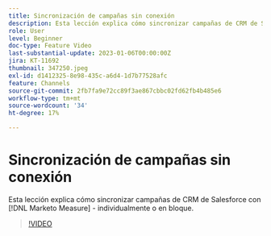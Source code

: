```yaml
---
title: Sincronización de campañas sin conexión
description: Esta lección explica cómo sincronizar campañas de CRM de Salesforce con [!DNL Marketo Measure] - individualmente o en bloque.
role: User
level: Beginner
doc-type: Feature Video
last-substantial-update: 2023-01-06T00:00:00Z
jira: KT-11692
thumbnail: 347250.jpeg
exl-id: d1412325-8e98-435c-a6d4-1d7b77528afc
feature: Channels
source-git-commit: 2fb7fa9e72cc89f3ae867cbbc02fd62fb4b485e6
workflow-type: tm+mt
source-wordcount: '34'
ht-degree: 17%

---
```


# Sincronización de campañas sin conexión

Esta lección explica cómo sincronizar campañas de CRM de Salesforce con [!DNL Marketo Measure] - individualmente o en bloque.

>[!VIDEO](https://video.tv.adobe.com/v/347250/?quality=12&learn=on)
